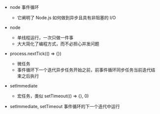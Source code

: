 - node 事件循环
  - 它阐明了 Node.js 如何做到异步且具有非阻塞的 I/O

- node
  - 单线程运行，一次只做一件事
  - 大大简化了编程方式，而不必担心并发问题

- process.nextTick(() => {})
  - 微任务
  - 事件循环下一个迭代异步任务开始之前，前事件循环同步任务当前迭代结束之后执行

- setImmediate
  - 宏任务，类似 setTimeout(() => {}, 0)

- setImmediate, setTimeout 事件循环的下一个迭代中运行